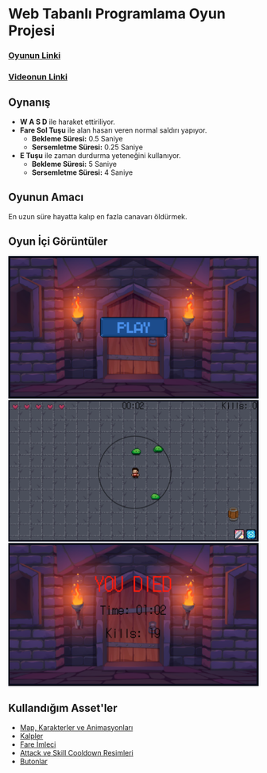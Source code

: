 # Web Tabanlı Programlama Oyun Projesi

### [Oyunun Linki](https://erengureli.github.io/web-tabanli-programlama-oyun-projesi/)
### [Videonun Linki](https://www.youtube.com/watch?v=Lb-xQWFjEWU)

## Oynanış
- **W A S D** ile haraket ettiriliyor.
- **Fare Sol Tuşu** ile alan hasarı veren normal saldırı yapıyor.
  - **Bekleme Süresi:** 0.5 Saniye
  - **Sersemletme Süresi:** 0.25 Saniye
- **E Tuşu** ile zaman durdurma yeteneğini kullanıyor.
  - **Bekleme Süresi:** 5 Saniye
  - **Sersemletme Süresi:** 4 Saniye

## Oyunun Amacı
En uzun süre hayatta kalıp en fazla canavarı öldürmek.

## Oyun İçi Görüntüler

![Image1](github-imgs/image1.png)
![Image2](github-imgs/image2.png)
![Image3](github-imgs/image3.png)

## Kullandığım Asset'ler
- [Map, Karakterler ve Animasyonları](https://melthie.itch.io/mini-dungeon)
- [Kalpler](https://snoblin.itch.io/pixel-hearts)
- [Fare İmleci](https://megabyte-games.itch.io/mouse-cursor-pack)
- [Attack ve Skill Cooldown Resimleri](https://pixerelia.itch.io/vas-basic-spells-and-buffs)
- [Butonlar](https://kkmiyu.itch.io/pixel-contourned)
